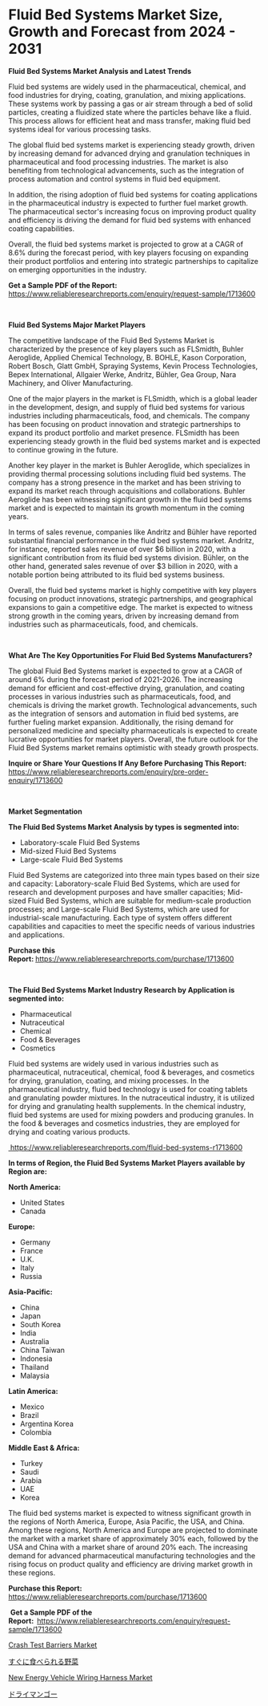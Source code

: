 <p><h1>Fluid Bed Systems Market Size, Growth and Forecast from 2024 - 2031</h1></p><p><strong>Fluid Bed Systems Market Analysis and Latest Trends</strong></p>
<p><p>Fluid bed systems are widely used in the pharmaceutical, chemical, and food industries for drying, coating, granulation, and mixing applications. These systems work by passing a gas or air stream through a bed of solid particles, creating a fluidized state where the particles behave like a fluid. This process allows for efficient heat and mass transfer, making fluid bed systems ideal for various processing tasks.</p><p>The global fluid bed systems market is experiencing steady growth, driven by increasing demand for advanced drying and granulation techniques in pharmaceutical and food processing industries. The market is also benefiting from technological advancements, such as the integration of process automation and control systems in fluid bed equipment.</p><p>In addition, the rising adoption of fluid bed systems for coating applications in the pharmaceutical industry is expected to further fuel market growth. The pharmaceutical sector's increasing focus on improving product quality and efficiency is driving the demand for fluid bed systems with enhanced coating capabilities.</p><p>Overall, the fluid bed systems market is projected to grow at a CAGR of 8.6% during the forecast period, with key players focusing on expanding their product portfolios and entering into strategic partnerships to capitalize on emerging opportunities in the industry.</p></p>
<p><strong>Get a Sample PDF of the Report:&nbsp;</strong> <a href="https://www.reliableresearchreports.com/enquiry/request-sample/1713600">https://www.reliableresearchreports.com/enquiry/request-sample/1713600</a></p>
<p>&nbsp;</p>
<p><strong>Fluid Bed Systems Major Market Players</strong></p>
<p><p>The competitive landscape of the Fluid Bed Systems Market is characterized by the presence of key players such as FLSmidth, Buhler Aeroglide, Applied Chemical Technology, B. BOHLE, Kason Corporation, Robert Bosch, Glatt GmbH, Spraying Systems, Kevin Process Technologies, Bepex International, Allgaier Werke, Andritz, Bühler, Gea Group, Nara Machinery, and Oliver Manufacturing. </p><p>One of the major players in the market is FLSmidth, which is a global leader in the development, design, and supply of fluid bed systems for various industries including pharmaceuticals, food, and chemicals. The company has been focusing on product innovation and strategic partnerships to expand its product portfolio and market presence. FLSmidth has been experiencing steady growth in the fluid bed systems market and is expected to continue growing in the future.</p><p>Another key player in the market is Buhler Aeroglide, which specializes in providing thermal processing solutions including fluid bed systems. The company has a strong presence in the market and has been striving to expand its market reach through acquisitions and collaborations. Buhler Aeroglide has been witnessing significant growth in the fluid bed systems market and is expected to maintain its growth momentum in the coming years.</p><p>In terms of sales revenue, companies like Andritz and Bühler have reported substantial financial performance in the fluid bed systems market. Andritz, for instance, reported sales revenue of over $6 billion in 2020, with a significant contribution from its fluid bed systems division. Bühler, on the other hand, generated sales revenue of over $3 billion in 2020, with a notable portion being attributed to its fluid bed systems business.</p><p>Overall, the fluid bed systems market is highly competitive with key players focusing on product innovations, strategic partnerships, and geographical expansions to gain a competitive edge. The market is expected to witness strong growth in the coming years, driven by increasing demand from industries such as pharmaceuticals, food, and chemicals.</p></p>
<p>&nbsp;</p>
<p><strong>What Are The Key Opportunities For Fluid Bed Systems Manufacturers?</strong></p>
<p><p>The global Fluid Bed Systems market is expected to grow at a CAGR of around 6% during the forecast period of 2021-2026. The increasing demand for efficient and cost-effective drying, granulation, and coating processes in various industries such as pharmaceuticals, food, and chemicals is driving the market growth. Technological advancements, such as the integration of sensors and automation in fluid bed systems, are further fueling market expansion. Additionally, the rising demand for personalized medicine and specialty pharmaceuticals is expected to create lucrative opportunities for market players. Overall, the future outlook for the Fluid Bed Systems market remains optimistic with steady growth prospects.</p></p>
<p><strong>Inquire or Share Your Questions If Any Before Purchasing This Report:</strong> <a href="https://www.reliableresearchreports.com/enquiry/pre-order-enquiry/1713600">https://www.reliableresearchreports.com/enquiry/pre-order-enquiry/1713600</a></p>
<p>&nbsp;</p>
<p><strong>Market Segmentation</strong></p>
<p><strong>The Fluid Bed Systems Market Analysis by types is segmented into:</strong></p>
<p><ul><li>Laboratory-scale Fluid Bed Systems</li><li>Mid-sized Fluid Bed Systems</li><li>Large-scale Fluid Bed Systems</li></ul></p>
<p><p>Fluid Bed Systems are categorized into three main types based on their size and capacity: Laboratory-scale Fluid Bed Systems, which are used for research and development purposes and have smaller capacities; Mid-sized Fluid Bed Systems, which are suitable for medium-scale production processes; and Large-scale Fluid Bed Systems, which are used for industrial-scale manufacturing. Each type of system offers different capabilities and capacities to meet the specific needs of various industries and applications.</p></p>
<p><strong>Purchase this Report:&nbsp;</strong><a href="https://www.reliableresearchreports.com/purchase/1713600">https://www.reliableresearchreports.com/purchase/1713600</a></p>
<p>&nbsp;</p>
<p><strong>The Fluid Bed Systems Market Industry Research by Application is segmented into:</strong></p>
<p><ul><li>Pharmaceutical</li><li>Nutraceutical</li><li>Chemical</li><li>Food & Beverages</li><li>Cosmetics</li></ul></p>
<p><p>Fluid bed systems are widely used in various industries such as pharmaceutical, nutraceutical, chemical, food & beverages, and cosmetics for drying, granulation, coating, and mixing processes. In the pharmaceutical industry, fluid bed technology is used for coating tablets and granulating powder mixtures. In the nutraceutical industry, it is utilized for drying and granulating health supplements. In the chemical industry, fluid bed systems are used for mixing powders and producing granules. In the food & beverages and cosmetics industries, they are employed for drying and coating various products.</p></p>
<p><a href="https://www.reliableresearchreports.com/fluid-bed-systems-r1713600">&nbsp;https://www.reliableresearchreports.com/fluid-bed-systems-r1713600</a></p>
<p><strong>In terms of Region, the Fluid Bed Systems Market Players available by Region are:</strong></p>
<p>
    <p> <strong> North America: </strong>
        <ul>
            <li>United States</li>
            <li>Canada</li>
        </ul>
        </p> 
    <p> <strong> Europe: </strong>
        <ul>
            <li>Germany</li>
            <li>France</li>
            <li>U.K.</li>
            <li>Italy</li>
            <li>Russia</li>
        </ul>
        </p> 
    <p> <strong> Asia-Pacific: </strong>
        <ul>
            <li>China</li>
            <li>Japan</li>
            <li>South Korea</li>
            <li>India</li>
            <li>Australia</li>
            <li>China Taiwan</li>
            <li>Indonesia</li>
            <li>Thailand</li>
            <li>Malaysia</li>
        </ul>
        </p> 
    <p> <strong> Latin America: </strong>
        <ul>
            <li>Mexico</li>
            <li>Brazil</li>
            <li>Argentina Korea</li>
            <li>Colombia</li>
        </ul>
        </p> 
    <p> <strong> Middle East & Africa: </strong>
        <ul>
            <li>Turkey</li>
            <li>Saudi</li>
            <li>Arabia</li>
            <li>UAE</li>
            <li>Korea</li>
        </ul>
    </p>
    </p>
<p><p>The fluid bed systems market is expected to witness significant growth in the regions of North America, Europe, Asia Pacific, the USA, and China. Among these regions, North America and Europe are projected to dominate the market with a market share of approximately 30% each, followed by the USA and China with a market share of around 20% each. The increasing demand for advanced pharmaceutical manufacturing technologies and the rising focus on product quality and efficiency are driving market growth in these regions.</p></p>
<p><strong>Purchase this Report: </strong><a href="https://www.reliableresearchreports.com/purchase/1713600">https://www.reliableresearchreports.com/purchase/1713600</a></p>
<p>&nbsp;<strong>Get a Sample PDF of the Report:&nbsp;&nbsp;</strong><a href="https://www.reliableresearchreports.com/enquiry/request-sample/1713600">https://www.reliableresearchreports.com/enquiry/request-sample/1713600</a></p>
<p><strong></strong></p>
<p><p><a href="https://www.linkedin.com/pulse/crash-test-barriers-market-size-share-global-analysis-report-u1zse?trackingId=Kg4XiupNkSUwExDz2IOZNA%3D%3D">Crash Test Barriers Market</a></p><p><a href="https://medium.com/@elenorkiehn/%E9%A3%9F%E3%81%B9%E3%81%94%E3%82%8D%E9%87%8E%E8%8F%9C%E5%B8%82%E5%A0%B4%E3%81%AE%E8%A6%8F%E6%A8%A1-%E5%B9%B4%E9%96%93%E6%88%90%E9%95%B7%E7%8E%87-%E3%83%88%E3%83%AC%E3%83%B3%E3%83%892024%E5%B9%B4%E3%81%8B%E3%82%892030%E5%B9%B4-151b770816f9">すぐに食べられる野菜</a></p><p><a href="https://www.linkedin.com/pulse/new-energy-vehicle-wiring-harness-market-research-report-nnple?trackingId=RWffDV5akaEvcMnzChAJTQ%3D%3D">New Energy Vehicle Wiring Harness Market</a></p><p><a href="https://medium.com/@jackpeters644/%E4%B9%BE%E7%87%A5%E3%83%9E%E3%83%B3%E3%82%B4%E3%83%BC%E5%B8%82%E5%A0%B4-%E5%B8%82%E5%A0%B4%E3%82%B7%E3%82%A7%E3%82%A2-%E5%B8%82%E5%A0%B4%E5%8B%95%E5%90%91-%E5%B0%86%E6%9D%A5%E3%81%AE%E6%88%90%E9%95%B7%E3%82%92%E6%8E%A2%E3%82%8B-8f9280b1dea3">ドライマンゴー</a></p></p>